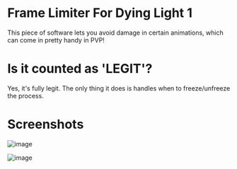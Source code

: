 # Frame Limiter For Dying Light 1
This piece of software lets you avoid damage in certain animations, which can come in pretty handy in PVP!

# Is it counted as 'LEGIT'?
Yes, it's fully legit. The only thing it does is handles when to freeze/unfreeze the process.

# Screenshots
![image](https://github.com/womblee/dying-light-frame-limiter/assets/52250786/2d9c34c2-e4e2-4190-9844-99a4f84186d6)

![image](https://github.com/womblee/dying-light-frame-limiter/assets/52250786/298bf731-2b15-4f7a-9498-e7a20620398f)



